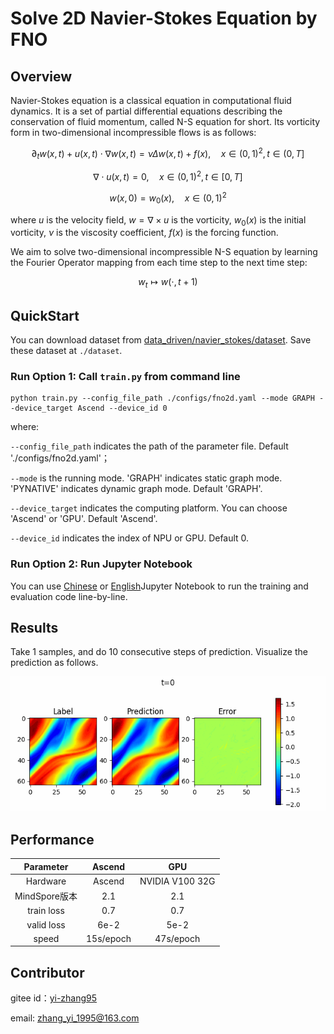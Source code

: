 # Solve 2D Navier-Stokes Equation by FNO

## Overview

Navier-Stokes equation is a classical equation in computational fluid dynamics. It is a set of
partial differential equations describing the conservation of fluid momentum, called N-S equation
for short. Its vorticity form in two-dimensional incompressible flows is as follows:

$$
\partial_t w(x, t)+u(x, t) \cdot \nabla w(x, t)=\nu \Delta w(x, t)+f(x), \quad x \in(0,1)^2, t \in(0, T]
$$

$$
\nabla \cdot u(x, t)=0, \quad x \in(0,1)^2, t \in[0, T]
$$

$$
w(x, 0)=w_0(x), \quad x \in(0,1)^2
$$

where $u$ is the velocity field, $w=\nabla \times u$ is the vorticity, $w_0(x)$ is the initial
vorticity, $\nu$ is the viscosity coefficient, $f(x)$ is the forcing function.

We aim to solve two-dimensional incompressible N-S equation by learning the Fourier Operator mapping from
each time step to the next time step:

$$
w_t \mapsto w(\cdot, t+1)
$$

## QuickStart

You can download dataset from  [data_driven/navier_stokes/dataset](https://download.mindspore.cn/mindscience/mindflow/dataset/applications/data_driven/navier_stokes/dataset/). Save these dataset at `./dataset`.

### Run Option 1: Call `train.py` from command line

```shell
python train.py --config_file_path ./configs/fno2d.yaml --mode GRAPH --device_target Ascend --device_id 0
```

where:

`--config_file_path` indicates the path of the parameter file. Default './configs/fno2d.yaml'；

`--mode` is the running mode. 'GRAPH' indicates static graph mode. 'PYNATIVE' indicates dynamic graph mode. Default 'GRAPH'.

`--device_target` indicates the computing platform. You can choose 'Ascend' or 'GPU'. Default 'Ascend'.

`--device_id` indicates the index of NPU or GPU. Default 0.

### Run Option 2: Run Jupyter Notebook

You can use [Chinese](./FNO2D_CN.ipynb) or [English](./FNO2D.ipynb)Jupyter Notebook to run the training and evaluation code line-by-line.

## Results

Take 1 samples, and do 10 consecutive steps of prediction. Visualize the prediction as follows.

![Inference Error](./images/result.gif)

## Performance

|        Parameter         |        Ascend               |    GPU       |
|:----------------------:|:--------------------------:|:---------------:|
|     Hardware         |     Ascend      |      NVIDIA V100 32G       |
|     MindSpore版本   |        2.1            |      2.1       |
|        train loss      |       0.7                |       0.7       |
|        valid loss      |        6e-2               |       5e-2    |
|        speed          |     15s/epoch        |    47s/epoch  |

## Contributor

gitee id：[yi-zhang95](https://gitee.com/yi-zhang95)

email: zhang_yi_1995@163.com
